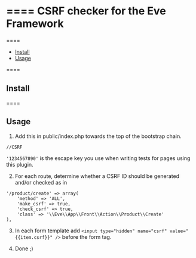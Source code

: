 ====
CSRF checker for the Eve Framework
====
====

- [Install](#install)
- [Usage](#usage)

====

<a name="install"></a>
## Install


====

<a name="usage"></a>
## Usage

1. Add this in public/index.php towards the top of the bootstrap chain.

```
//CSRF
```

`'1234567890'` is the escape key you use when writing tests for pages using this plugin.

2. For each route, determine whether a CSRF ID should be generated and/or checked as in
 
```
'/product/create' => array(
	'method' => 'ALL',
	'make_csrf' => true,
	'check_csrf' => true,
	'class' => '\\Eve\\App\\Front\\Action\\Product\\Create'
),
``` 

3. In each form template add `<input type="hidden" name="csrf" value="{{item.csrf}}" />` before the form tag.

4. Done ;)